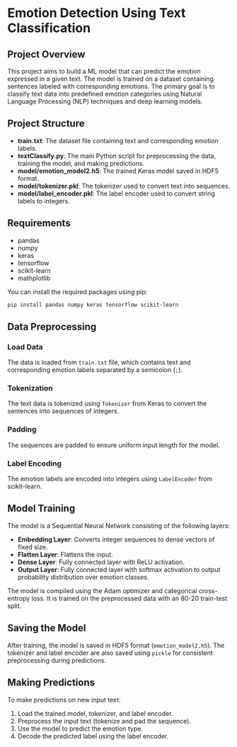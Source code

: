 # Emotion Detection Using Text Classification

## Project Overview

This project aims to build a ML model that can predict the emotion expressed in a given text. The model is trained on a dataset containing sentences labeled with corresponding emotions. The primary goal is to classify text data into predefined emotion categories using Natural Language Processing (NLP) techniques and deep learning models.

## Project Structure

- **train.txt**: The dataset file containing text and corresponding emotion labels.
- **textClassify.py**: The main Python script for preprocessing the data, training the model, and making predictions.
- **model/emotion_model2.h5**: The trained Keras model saved in HDF5 format.
- **model/tokenizer.pkl**: The tokenizer used to convert text into sequences.
- **model/label_encoder.pkl**: The label encoder used to convert string labels to integers.

## Requirements

- pandas
- numpy
- keras
- tensorflow
- scikit-learn
- mathplotlib

You can install the required packages using pip:

```bash
pip install pandas numpy keras tensorflow scikit-learn
```

## Data Preprocessing

### Load Data
The data is loaded from `train.txt` file, which contains text and corresponding emotion labels separated by a semicolon (`;`).

### Tokenization
The text data is tokenized using `Tokenizer` from Keras to convert the sentences into sequences of integers.

### Padding
The sequences are padded to ensure uniform input length for the model.

### Label Encoding
The emotion labels are encoded into integers using `LabelEncoder` from scikit-learn.

## Model Training
The model is a Sequential Neural Network consisting of the following layers:

- **Embedding Layer**: Converts integer sequences to dense vectors of fixed size.
- **Flatten Layer**: Flattens the input.
- **Dense Layer**: Fully connected layer with ReLU activation.
- **Output Layer**: Fully connected layer with softmax activation to output probability distribution over emotion classes.

The model is compiled using the Adam optimizer and categorical cross-entropy loss. It is trained on the preprocessed data with an 80-20 train-test split.

## Saving the Model

After training, the model is saved in HDF5 format (`emotion_model2.h5`). The tokenizer and label encoder are also saved using `pickle` for consistent preprocessing during predictions.

## Making Predictions

To make predictions on new input text:

1. Load the trained model, tokenizer, and label encoder.
2. Preprocess the input text (tokenize and pad the sequence).
3. Use the model to predict the emotion type.
4. Decode the predicted label using the label encoder.

